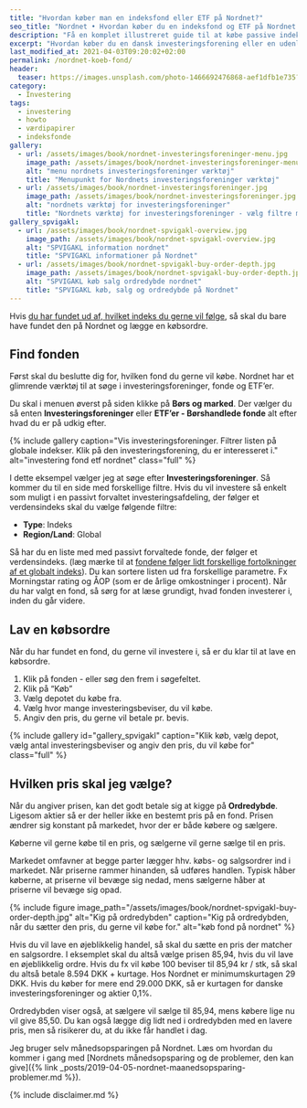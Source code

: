 ```yaml
---
title: "Hvordan køber man en indeksfond eller ETF på Nordnet?"
seo_title: "Nordnet • Hvordan køber du en indeksfond og ETF på Nordnet »"
description: "Få en komplet illustreret guide til at købe passive indeksfonde og udenlandske passive ETF'er på Nordnet. Lær hvad tingene betyder!"
excerpt: "Hvordan køber du en dansk investeringsforening eller en udenlandsk ETF på Nordnet - og hvordan finder du en liste over de globale indekser?"
last_modified_at: 2021-04-03T09:20:02+02:00
permalink: /nordnet-koeb-fond/
header:
  teaser: https://images.unsplash.com/photo-1466692476868-aef1dfb1e735?ixlib=rb-1.2.1&ixid=eyJhcHBfaWQiOjEyMDd9&auto=format&fit=crop&h=300&w=400&q=10
category:
  - Investering
tags:
  - investering
  - howto
  - værdipapirer
  - indeksfonde
gallery:
  - url: /assets/images/book/nordnet-investeringsforeninger-menu.jpg
    image_path: /assets/images/book/nordnet-investeringsforeninger-menu.jpg
    alt: "menu nordnets investeringsforeninger værktøj"
    title: "Menupunkt for Nordnets investeringsforeninger værktøj"
  - url: /assets/images/book/nordnet-investeringsforeninger.jpg
    image_path: /assets/images/book/nordnet-investeringsforeninger.jpg
    alt: "nordnets værktøj for investeringsforeninger"
    title: "Nordnets værktøj for investeringsforeninger - vælg filtre med for at finde globale, passive foreninger"
gallery_spvigakl:
  - url: /assets/images/book/nordnet-spvigakl-overview.jpg
    image_path: /assets/images/book/nordnet-spvigakl-overview.jpg
    alt: "SPVIGAKL information nordnet"
    title: "SPVIGAKL informationer på Nordnet"
  - url: /assets/images/book/nordnet-spvigakl-buy-order-depth.jpg
    image_path: /assets/images/book/nordnet-spvigakl-buy-order-depth.jpg
    alt: "SPVIGAKL køb salg ordredybde nordnet"
    title: "SPVIGAKL køb, salg og ordredybde på Nordnet"
---
```


Hvis [du har fundet ud af, hvilket indeks du gerne vil følge](/investering-vol9/), så skal du bare have fundet den på Nordnet og lægge en købsordre.

## Find fonden

Først skal du beslutte dig for, hvilken fond du gerne vil købe. Nordnet har et glimrende værktøj til at søge i investeringsforeninger, fonde og ETF’er.

Du skal i menuen øverst på siden klikke på **Børs og marked**. Der vælger du så enten **Investeringsforeninger** eller **ETF’er - Børshandlede fonde** alt efter hvad du er på udkig efter.

{% include gallery caption="Vis investeringsforeninger. Filtrer listen på globale indekser. Klik på den investeringsforening, du er interesseret i." alt="investering fond etf nordnet" class="full" %}

I dette eksempel vælger jeg at søge efter **Investeringsforeninger**. Så kommer du til en side med forskellige filtre. Hvis du vil investere så enkelt som muligt i en passivt forvaltet investeringsafdeling, der følger et verdensindeks skal du vælge følgende filtre:

- **Type**: Indeks
- **Region/Land**: Global

Så har du en liste med med passivt forvaltede fonde, der følger et verdensindeks. (læg mærke til at [fondene følger lidt forskellige fortolkninger af et globalt indeks](/investering-vol9/)). Du kan sortere listen ud fra forskellige parametre. Fx Morningstar rating og ÅOP (som er de årlige omkostninger i procent). Når du har valgt en fond, så sørg for at læse grundigt, hvad fonden investerer i, inden du går videre.

## Lav en købsordre

Når du har fundet en fond, du gerne vil investere i, så er du klar til at lave en købsordre.

1. Klik på fonden - eller søg den frem i søgefeltet.
2. Klik på “Køb”
3. Vælg depotet du købe fra.
4. Vælg hvor mange investeringsbeviser, du vil købe.
5. Angiv den pris, du gerne vil betale pr. bevis.

{% include gallery id="gallery_spvigakl" caption="Klik køb, vælg depot, vælg antal investeringsbeviser og angiv den pris, du vil købe for" class="full" %}

## Hvilken pris skal jeg vælge?

Når du angiver prisen, kan det godt betale sig at kigge på **Ordredybde**. Ligesom aktier så er der heller ikke en bestemt pris på en fond. Prisen ændrer sig konstant på markedet, hvor der er både købere og sælgere.

Køberne vil gerne købe til en pris, og sælgerne vil gerne sælge til en pris.

Markedet omfavner at begge parter lægger hhv. købs- og salgsordrer ind i markedet. Når priserne rammer hinanden, så udføres handlen. Typisk håber køberne, at priserne vil bevæge sig nedad, mens sælgerne håber at priserne vil bevæge sig opad.

{% include figure image_path="/assets/images/book/nordnet-spvigakl-buy-order-depth.jpg" alt="Kig på ordredybden" caption="Kig på ordredybden, når du sætter den pris, du gerne vil købe for." alt="køb fond på nordnet" %}

Hvis du vil lave en øjeblikkelig handel, så skal du sætte en pris der matcher en salgsordre. I eksemplet skal du altså vælge prisen 85,94, hvis du vil lave en øjeblikkelig ordre. Hvis du fx vil købe 100 beviser til 85,94 kr / stk, så skal du altså betale 8.594 DKK + kurtage. Hos Nordnet er minimumskurtagen 29 DKK. Hvis du køber for mere end 29.000 DKK, så er kurtagen for danske investeringsforeninger og aktier 0,1%.

Ordredybden viser også, at sælgere vil sælge til 85,94, mens købere lige nu vil give 85,50. Du kan også lægge dig lidt ned i ordredybden med en lavere pris, men så risikerer du, at du ikke får handlet i dag.

Jeg bruger selv månedsopsparingen på Nordnet. Læs om hvordan du kommer i gang med [Nordnets månedsopsparing og de problemer, den kan give]({% link _posts/2019-04-05-nordnet-maanedsopsparing-problemer.md %}).

{% include disclaimer.md %}
